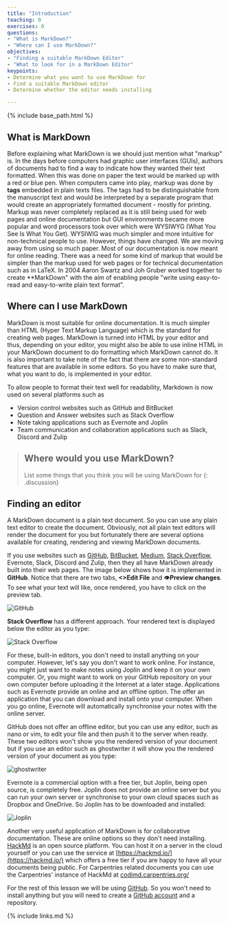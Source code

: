 ```yaml
---
title: "Introduction"
teaching: 0
exercises: 0
questions:
- "What is MarkDown?"
- "Where can I use MarkDown?"
objectives:
- "Finding a suitable MarkDown Editor"
- "What to look for in a MarkDown Editor"
keypoints:
- Determine what you want to use MarkDown for
- Find a suitable MarkDown editor
- Determine whether the editor needs installing

---
```

 {% include base_path.html %}

## What is MarkDown

Before explaining what MarkDown is we should just mention what "markup" is. In the days before computers had graphic user interfaces (GUIs), authors of documents had to find a way to indicate how they wanted their text formatted. When this was done on paper the text would be marked up with a red or blue pen. When computers came into play, markup was done by **tags** embedded in plain texts files. The tags had to be distinguishable from the manuscript text and would be interpreted by a separate program that would create an appropriately formatted document - mostly for printing. Markup was never completely replaced as it is still being used for web pages and online documentation but GUI environments became more popular and word processors took over which were WYSIWYG (What You See Is What You Get). WYSIWIG was much simpler and more intuitive for non-technical people to use. However, things have changed. We are moving away from using so much paper. Most of our documentation is now meant for online reading. There was a need for some kind of markup that would be simpler than the markup used for web pages or for technical documentation such as in LaTeX. In 2004 Aaron Swartz and Joh Gruber worked together to create **MarkDown" with the aim of enabling people "write using easy-to-read and easy-to-write plain text format". 

## Where can I use MarkDown

MarkDown is most suitable for online documentation. It is much simpler than HTML (Hyper Text Markup Language) which is the standard for creating web pages. MarkDown is turned into HTML by your editor and thus, depending on your editor, you might also be able to use inline HTML in your MarkDown document to do formatting which MarkDown cannot do. It is also important to take note of the fact that there are some non-standard features that are available in some editors. So you have to make sure that, what you want to do, is implemented in your editor.

To allow people to format their text well for readability, Markdown is now used on several platforms such as
- Version control websites such as GitHub and BitBucket
- Question and Answer websites such as Stack Overflow
- Note taking applications such as Evernote and Joplin
- Team communication and collaboration applications such as Slack, Discord and Zulip

> ## Where would you use MarkDown?
> 
> List some things that you think you will be using MarkDown for
{: .discussion}

## Finding an editor
A MarkDown document is a plain text document. So you can use any plain text editor to create the document. Obviously, not all plain text editors will render the document for you but fortunately there are several options available for creating, rendering and viewing MarkDown documents.

If you use websites such as [GitHub](github.com), [BitBucket](https://bitbucket.org/), [Medium](https://medium.com/), [Stack Overflow](https://stackoverflow.com/), Evernote, Slack, Discord and Zulip, then they all have MarkDown already built into their web pages. The image below shows how it is implemented in **GitHub**. Notice that there are two tabs, **<>Edit File** and &#128065;**Preview changes**. To see what your text will like, once rendered, you have to click on the preview tab.

![GitHub]({{relative_root_path}}/fig/GitHub.png)

**Stack Overflow** has a different approach. Your rendered text is displayed below the editor as you type:

![Stack Overflow]({{relative_root_path}}/fig/StackOverflow.png)

For these, built-in editors, you don't need to install anything on your computer. However, let's say you don't want to work online. For instance, you might just want to make notes using Joplin and keep it on your own computer. Or, you might want to work on your GitHub repository on your own computer before uploading it the Internet at a later stage. Applications such as Evernote provide an online and an offline option. The offer an application that you can download and install onto your computer. When you go online, Evernote will automatically synchronise your notes with the online server.

GitHub does not offer an offline editor, but you can use any editor, such as nano or vim, to edit your file and then push it to the server when ready. These two editors won't show you the rendered version of your document but if you use an editor such as ghostwriter it will show you the rendered version of your document as you type:

![ghostwriter]({{relative_root_path}}/fig/GhostWriter.png)

Evernote is a commercial option with a free tier, but Joplin, being open source, is completely free. Joplin does not provide an online server but you can run your own server or synchronise to your own cloud spaces such as Dropbox and OneDrive. So Joplin has to be downloaded and installed:

![Joplin]({{relative_root_path}}/fig/Joplin.png)

Another very useful application of MarkDown is for collaborative documentation. These are online options so they don't need installing. [HackMd](https://hackmd.io/) is an open source platform. You can host it on a server in the cloud yourself or you can use the service at [https://hackmd.io/](https://hackmd.io/)  which offers a free tier if you are happy to have all your documents being public. For Carpentries related documents you can use the Carpentries' instance of HackMd at [codimd.carpentries.org/](codimd.carpentries.org/)

For the rest of this lesson we will be using [GitHub](github.com). So you won't need to install anything but you will need to create a [GitHub account](https://hackmd.io/login) and a repository. 

{% include links.md %}

